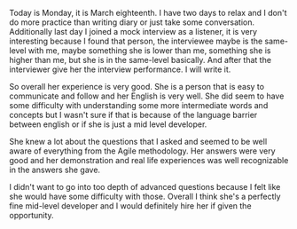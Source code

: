 Today is Monday, it is March eighteenth. I have two days to relax and I don't do more practice than writing diary or just take some conversation. Additionally last day I joined a mock interview as a listener, it is very interesting because I found that person, the interviewee maybe is the same-level with me, maybe something she is lower than me, something she is higher than me, but she is in the same-level basically. And after that the interviewer give her the interview performance. I will write it.

So overall her experience is very good. She is a person that is easy to communicate and follow and her English is very well. She did seem to have some difficulty with understanding some more intermediate words and concepts but I wasn't sure if that is because of the language barrier between english or if she is just a mid level developer.

She knew a lot about the questions that I asked and seemed to be well aware of everything from the Agile methodology. Her answers were very good and her demonstration and real life experiences was well recognizable in the answers she gave.

I didn't want to go into too depth of advanced questions because I felt like she would have some difficulty with those. Overall I think she's a perfectly fine mid-level developer and I would definitely hire her if given the opportunity.